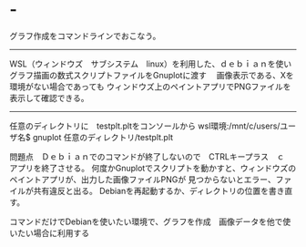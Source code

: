 # -
グラフ作成をコマンドラインでおこなう。
***
WSL（ウィンドウズ　サブシステム　linux）を利用した、ｄｅｂｉａｎを使い　
グラフ描画の数式スクリプトファイルをGnuplotに渡す
　画像表示である、Xを環境がない場合であっても
ウィンドウズ上のペイントアプリでPNGファイルを表示して確認できる。
***

任意のディレクトリに　testplt.pltをコンソールから
wsl環境:/mnt/c/users/ユーザ名$    gnuplot   任意のディレクトリ/testplt.plt

問題点　Ｄｅｂｉａｎでのコマンドが終了しないので　CTRLキープラス　ｃ　アプリを終了させる。
何度かGnuplotでスクリプトを動かすと、ウィンドウズのペイントアプリが、出力した画像ファイルPNGが
見つからないとエラー、ファイルが共有違反と出る。
Debianを再起動するか、ディレクトリの位置を書き直す。

コマンドだけでDebianを使いたい環境で、グラフを作成　画像データを他で使いたい場合に利用する
